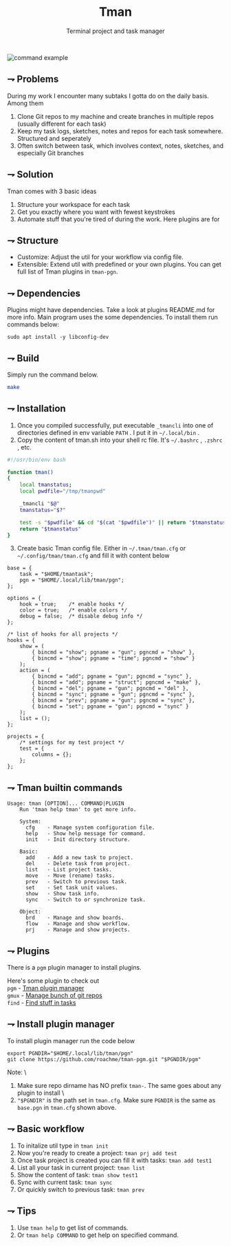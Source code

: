 <div align="center">
   <!--<img align="center" width="128px" src="crates/gitbutler-tauri/icons/128x128@2x.png" /> -->
	<h1 align="center"><b>Tman</b></h1>
	<p align="center">
        Terminal project and task  manager
    <br />
  </p>
</div>

<br/>


![command example](docs/tman.gif)


## ⇁  Problems
During my work I encounter many subtaks I gotta do on the daily basis.
Among them
1. Clone Git repos to my machine and create branches in multiple repos (usually different for each task)
2. Keep my task logs, sketches, notes and repos for each task somewhere. Structured and seperately
3. Often switch between task, which involves context, notes, sketches, and especially Git branches

## ⇁  Solution
Tman comes with 3 basic ideas
1. Structure your workspace for each task
2. Get you exactly where you want with fewest keystrokes
3. Automate stuff that you're tired of during the work. Here plugins are for

## ⇁  Structure
- Customize: Adjust the util for your workflow via config file.
- Extensible: Extend util with predefined or your own plugins. You can get full list of Tman plugins in ``` tman-pgn ```.

## ⇁  Dependencies
Plugins might have dependencies. Take a look at plugins README.md for more info.
Main program uses the some dependencies. To install them run commands below:
```
sudo apt install -y libconfig-dev
```


## ⇁  Build
Simply run the command below.
``` bash
make
```

## ⇁  Installation
1. Once you compiled successfully, put executable ` _tmancli ` into one of directories defined in env variable ` PATH ` . I put it in ` ~/.local/bin ` .
2. Copy the content of tman.sh into your shell rc file. It's ` ~/.bashrc ` , ` .zshrc ` , etc.

``` bash
#!/usr/bin/env bash

function tman()
{
    local tmanstatus;
    local pwdfile="/tmp/tmanpwd"

    _tmancli "$@"
    tmanstatus="$?"

    test -s "$pwdfile" && cd "$(cat "$pwdfile")" || return "$tmanstatus"
    return "$tmanstatus"
}
```

3. Create basic Tman config file. Either in ` ~/.tman/tman.cfg ` or ` ~/.config/tman/tman.cfg ` and fill it with content below

```
base = {
    task = "$HOME/tmantask";
    pgn = "$HOME/.local/lib/tman/pgn";
};

options = {
    hook = true;    /* enable hooks */
    color = true;   /* enable colors */
    debug = false;  /* disable debug info */
};

/* list of hooks for all projects */
hooks = {
    show = (
        { bincmd = "show"; pgname = "gun"; pgncmd = "show" },
        { bincmd = "show"; pgname = "time"; pgncmd = "show" }
    );
    action = (
        { bincmd = "add"; pgname = "gun"; pgncmd = "sync" },
        { bincmd = "add"; pgname = "struct"; pgncmd = "make" },
        { bincmd = "del"; pgname = "gun"; pgncmd = "del" },
        { bincmd = "sync"; pgname = "gun"; pgncmd = "sync" },
        { bincmd = "prev"; pgname = "gun"; pgncmd = "sync" },
        { bincmd = "set"; pgname = "gun"; pgncmd = "sync" }
    );
    list = ();
};

projects = {
    /* settings for my test project */
    test = {
        columns = {};
    };
};
```

## ⇁  Tman builtin commands
```
Usage: tman [OPTION]... COMMAND|PLUGIN
    Run 'tman help tman' to get more info.

    System:
      cfg    - Manage system configuration file.
      help   - Show help message for command.
      init   - Init directory structure.

    Basic:
      add    - Add a new task to project.
      del    - Delete task from project.
      list   - List project tasks.
      move   - Move (rename) tasks.
      prev   - Switch to previous task.
      set    - Set task unit values.
      show   - Show task info.
      sync   - Switch to or synchronize task.

    Object:
      brd    - Manage and show boards.
      flow   - Manage and show workflow.
      prj    - Manage and show projects.

```


## ⇁  Plugins

There is a ` pgm ` plugin manager to install plugins.

Here's some plugin to check out \
` pgm ` - [Tman plugin manager](https://github.com/roachme/tman-pgm.git) \
` gmux ` - [Manage bunch of git repos](https://github.com/roachme/tman-gmux.git) \
` find ` - [Find stuff in tasks](https://github.com/roachme/tman-find.git)


## ⇁  Install plugin manager

To install plugin manager run the code below
```
export PGNDIR="$HOME/.local/lib/tman/pgn"
git clone https://github.com/roachme/tman-pgm.git "$PGNDIR/pgm"
```
Note: \
1. Make sure repo dirname has NO prefix ` tman- `. The same goes about any plugin to install \
2. ` "$PGNDIR" ` is the path set in ` tman.cfg `.
   Make sure ` PGNDIR ` is the same as ` base.pgn ` in ` tman.cfg ` shown above.


## ⇁  Basic workflow
1. To initalize util type in ` tman init `
2. Now you're ready to create a project: ` tman prj add test `
3. Once task project is created you can fill it with tasks: ` tman add test1 `
4. List all your task in current project: ` tman list `
5. Show the content of task: ` tman show test1 `
6. Sync with current task: ` tman sync `
7. Or quickly switch to previous task: ` tman prev `


## ⇁  Tips
1. Use ` tman help ` to get list of commands.
2. Or ` tman help COMMAND ` to get help on specified command.
